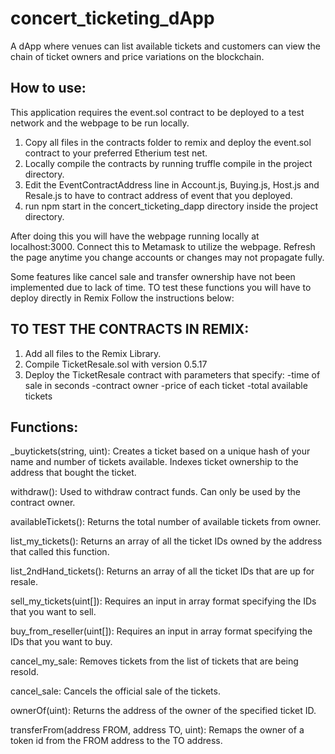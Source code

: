 # concert_ticketing_dApp
A dApp where venues can list available tickets and customers can view the chain of ticket owners and price variations on the blockchain.

## How to use:
This application requires the event.sol contract to be deployed to a test network and the webpage to be run locally.

1. Copy all files in the contracts folder to remix and deploy the event.sol contract to your preferred Etherium test net.
2. Locally compile the contracts by running truffle compile in the project directory.
3. Edit the EventContractAddress line in Account.js, Buying.js, Host.js and Resale.js to have to contract address of event that you deployed.
4. run npm start in the concert_ticketing_dapp directory inside the project directory.

After doing this you will have the webpage running locally at localhost:3000. Connect this to Metamask to utilize the webpage. 
Refresh the page anytime you change accounts or changes may not propagate fully. 


Some features like cancel sale and transfer ownership have not been implemented due to lack of time.
TO test these functions you will have to deploy directly in Remix
Follow the instructions below:

## TO TEST THE CONTRACTS IN REMIX:

1. Add all files to the Remix Library.
2. Compile TicketResale.sol with version 0.5.17
3. Deploy the TicketResale contract with parameters that specify:
   -time of sale in seconds
   -contract owner
   -price of each ticket
   -total available tickets


## Functions: 
_buytickets(string, uint):
  Creates a ticket based on a unique hash of your name and number of tickets available.
  Indexes ticket ownership to the address that bought the ticket.

withdraw():
  Used to withdraw contract funds. Can only be used by the contract owner.

availableTickets():
  Returns the total number of available tickets from owner.

list_my_tickets():
  Returns an array of all the ticket IDs owned by the address that called this function.

list_2ndHand_tickets():
  Returns an array of all the ticket IDs that are up for resale.

sell_my_tickets(uint[]):
  Requires an input in array format specifying the IDs that you want to sell.

buy_from_reseller(uint[]):
  Requires an input in array format specifying the IDs that you want to buy.

cancel_my_sale:
  Removes tickets from the list of tickets that are being resold.

cancel_sale:
  Cancels the official sale of the tickets.

ownerOf(uint):
  Returns the address of the owner of the specified ticket ID.

transferFrom(address FROM, address TO, uint):
  Remaps the owner of a token id from the FROM address to the TO address.



